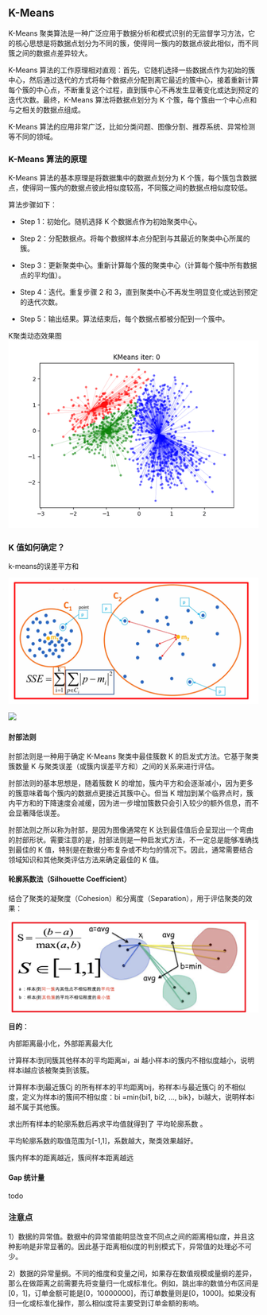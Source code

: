## K-Means 

K-Means 聚类算法是一种广泛应用于数据分析和模式识别的无监督学习方法，它的核心思想是将数据点划分为不同的簇，使得同一簇内的数据点彼此相似，而不同簇之间的数据点差异较大。

K-Means 算法的工作原理相对直观：首先，它随机选择一些数据点作为初始的簇中心，然后通过迭代的方式将每个数据点分配到离它最近的簇中心，接着重新计算每个簇的中心点，不断重复这个过程，直到簇中心不再发生显著变化或达到预定的迭代次数。最终，K-Means 算法将数据点划分为 K 个簇，每个簇由一个中心点和与之相关的数据点组成。

K-Means 算法的应用非常广泛，比如分类问题、图像分割、推荐系统、异常检测等不同的领域。


### K-Means 算法的原理

K-Means 算法的基本原理是将数据集中的数据点划分为 K 个簇，每个簇包含数据点，使得同一簇内的数据点彼此相似度较高，不同簇之间的数据点相似度较低。

算法步骤如下：

- Step 1：初始化。随机选择 K 个数据点作为初始聚类中心。

- Step 2：分配数据点。将每个数据样本点分配到与其最近的聚类中心所属的簇。

- Step 3：更新聚类中心。重新计算每个簇的聚类中心（计算每个簇中所有数据点的平均值）。

- Step 4：迭代。重复步骤 2 和 3，直到聚类中心不再发生明显变化或达到预定的迭代次数。

- Step 5：输出结果。算法结束后，每个数据点都被分配到一个簇中。


K聚类动态效果图
![](images/ml_55.gif)


### K 值如何确定？  

k-means的误差平方和

![](images/ml_52.png)

![](images/ml_53.png)


#### 肘部法则

肘部法则是一种用于确定 K-Means 聚类中最佳簇数 K 的启发式方法。它基于聚类簇数量 K 与聚类误差（或簇内误差平方和）之间的关系来进行评估。

肘部法则的基本思想是，随着簇数 K 的增加，簇内平方和会逐渐减小，因为更多的簇意味着每个簇内的数据点更接近其簇中心。但当 K 增加到某个临界点时，簇内平方和的下降速度会减缓，因为进一步增加簇数只会引入较少的额外信息，而不会显著降低误差。


肘部法则之所以称为肘部，是因为图像通常在 K 达到最佳值后会呈现出一个弯曲的肘部形状。需要注意的是，肘部法则是一种启发式方法，不一定总是能够准确找到最佳的 K 值，特别是在数据分布复杂或不均匀的情况下。因此，通常需要结合领域知识和其他聚类评估方法来确定最佳的 K 值。


#### 轮廓系数法（Silhouette Coefficient）

结合了聚类的凝聚度（Cohesion）和分离度（Separation），用于评估聚类的效果：


![](images/ml_54.jpg)

**目的**：

 内部距离最小化，外部距离最大化

计算样本i到同簇其他样本的平均距离ai，ai 越小样本i的簇内不相似度越小，说明样本i越应该被聚类到该簇。

计算样本i到最近簇Cj 的所有样本的平均距离bij，称样本i与最近簇Cj 的不相似度，定义为样本i的簇间不相似度：bi =min{bi1, bi2, ..., bik}，bi越大，说明样本i越不属于其他簇。

求出所有样本的轮廓系数后再求平均值就得到了 平均轮廓系数 。

平均轮廓系数的取值范围为[-1,1]，系数越大，聚类效果越好。

簇内样本的距离越近，簇间样本距离越远


#### Gap 统计量 

todo 


### 注意点

1）数据的异常值。数据中的异常值能明显改变不同点之间的距离相似度，并且这种影响是非常显著的。因此基于距离相似度的判别模式下，异常值的处理必不可少。

2）数据的异常量纲。不同的维度和变量之间，如果存在数值规模或量纲的差异，那么在做距离之前需要先将变量归一化或标准化。例如，跳出率的数值分布区间是[0，1]，订单金额可能是[0，10000000]，而订单数量则是[0，1000]。如果没有归一化或标准化操作，那么相似度将主要受到订单金额的影响。